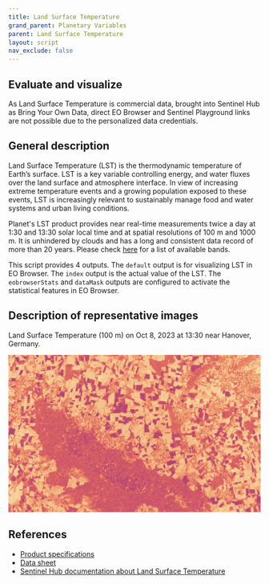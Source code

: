 ```yaml
---
title: Land Surface Temperature
grand_parent: Planetary Variables
parent: Land Surface Temperature
layout: script
nav_exclude: false
---
```


## Evaluate and visualize

As Land Surface Temperature is commercial data, brought into Sentinel Hub as Bring Your Own Data, direct EO Browser and Sentinel Playground links are not possible due to the personalized data credentials.

## General description

Land Surface Temperature (LST) is the thermodynamic temperature of Earth’s surface. LST is a key variable controlling energy, and water fluxes over the land surface and atmosphere interface. In view of increasing extreme temperature events and a growing population exposed to these events, LST is increasingly relevant to sustainably manage food and water systems and urban living conditions.

Planet's LST product provides near real-time measurements twice a day at 1:30 and 13:30 solar local time and at spatial resolutions of 100 m and 1000 m. It is unhindered by clouds and has a long and consistent data record of more than 20 years. Please check [here](https://docs.sentinel-hub.com/api/latest/data/planet/land-surface-temp/#available-bands) for a list of available bands.

This script provides 4 outputs. The `default` output is for visualizing LST in EO Browser. The `index` output is the actual value of the LST. The `eobrowserStats` and `dataMask` outputs are configured to activate the statistical features in EO Browser.

## Description of representative images

Land Surface Temperature (100 m) on Oct 8, 2023 at 13:30 near Hanover, Germany.

![Land Surface Temperature example](fig/lst.jpg)

## References

- [Product specifications](https://planet.widen.net/s/tltwk6hnps)
- [Data sheet](https://planet.widen.net/s/ttvp2rvwzd)
- [Sentinel Hub documentation about Land Surface Temperature](https://docs.sentinel-hub.com/api/latest/data/planet/land-surface-temp/)
